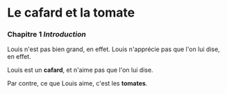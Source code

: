 # Le cafard et la tomate

### Chapitre 1 *Introduction*
 
Louis n'est pas bien grand, en effet. Louis n'apprécie pas que l'on lui dise, en effet. 

Louis est un **cafard**, et n'aime pas que l'on lui dise.

Par contre, ce que Louis aime, c'est les **tomates**.
